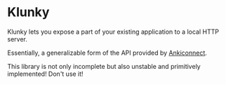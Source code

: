 # Klunky
Klunky lets you expose a part of your existing application to a local HTTP server.

Essentially, a generalizable form of the API provided by [Ankiconnect](https://foosoft.net/projects/anki-connect/).

This library is not only incomplete but also unstable and primitively implemented! Don't use it!

